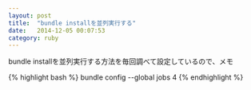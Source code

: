 ```yaml
---
layout: post
title:  "bundle installを並列実行する"
date:   2014-12-05 00:07:53
category: ruby
---
```


bundle installを並列実行する方法を毎回調べて設定しているので、メモ

{% highlight bash %}
bundle config --global jobs 4
{% endhighlight %}
